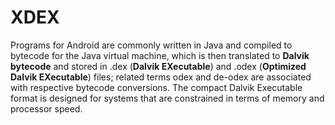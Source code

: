 # XDEX
Programs for Android are commonly written in Java and compiled to bytecode for the Java virtual machine, 
which is then translated to **Dalvik bytecode** and stored in .dex (**Dalvik EXecutable**) 
and .odex (**Optimized Dalvik EXecutable**) files; 
related terms odex and de-odex are associated with respective bytecode conversions. 
The compact Dalvik Executable format is designed for systems that are constrained 
in terms of memory and processor speed.
